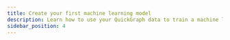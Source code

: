 ```yaml
---
title: Create your first machine learning model
description: Learn how to use your QuickGraph data to train a machine learning model.
sidebar_position: 4
---
```

